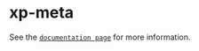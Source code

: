 # xp-meta

See the [`documentation page`](http://www.expandjs.com/elements/xp-meta) for more information.